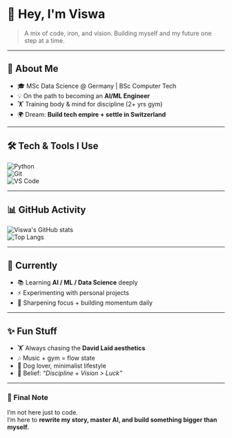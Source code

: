 # 👋 Hey, I'm Viswa  

> A mix of code, iron, and vision. Building myself and my future one step at a time.  

---

## 🚀 About Me  
- 🎓 MSc Data Science @ Germany | BSc Computer Tech  
- 💡 On the path to becoming an **AI/ML Engineer**  
- 🏋️ Training body & mind for discipline (2+ yrs gym)  
- 🌍 Dream: **Build tech empire + settle in Switzerland**  

---

## 🛠 Tech & Tools I Use  
![Python](https://img.shields.io/badge/-Python-333?style=flat&logo=python)  
![Git](https://img.shields.io/badge/-Git-333?style=flat&logo=git)  
![VS Code](https://img.shields.io/badge/-VS_Code-333?style=flat&logo=visualstudiocode)  

---

## 📊 GitHub Activity  
![Viswa's GitHub stats](https://github-readme-stats.vercel.app/api?username=Viswas-Vinayakumar&show_icons=true&theme=radical)  
![Top Langs](https://github-readme-stats.vercel.app/api/top-langs/?username=Viswas-Vinayakumar&layout=compact&theme=radical)  

---

## 🎯 Currently  
- 📚 Learning **AI / ML / Data Science** deeply  
- ⚡ Experimenting with personal projects  
- 🧠 Sharpening focus + building momentum daily  

---

## ✨ Fun Stuff  
- 🏋️ Always chasing the **David Laid aesthetics**  
- 🎶 Music + gym = flow state  
- 🐾 Dog lover, minimalist lifestyle  
- 💭 Belief: *“Discipline + Vision > Luck”*  

---

### 🌌 Final Note  
I’m not here just to code.  
I’m here to **rewrite my story, master AI, and build something bigger than myself.**  


